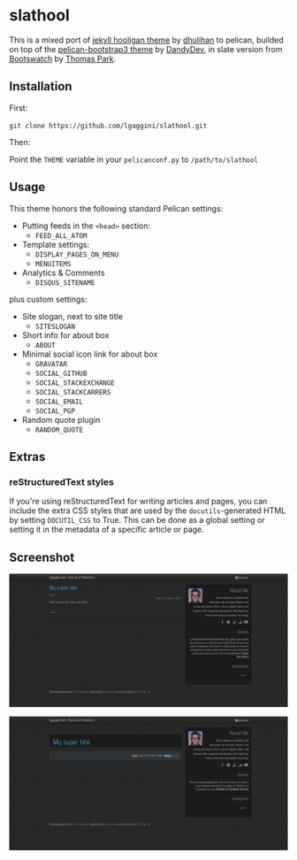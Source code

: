# slathool

This is a mixed port of [jekyll hooligan theme](https://github.com/dhulihan/hooligan) by [dhulihan](https://github.com/dhulihan) to pelican, builded on top of the [pelican-bootstrap3 theme](https://github.com/DandyDev/pelican-bootstrap3) by [DandyDev](https://github.com/DandyDev), in slate version from [Bootswatch](http://bootswatch.com) by [Thomas Park](https://github.com/thomaspark).

## Installation

First:

`git clone https://github.com/lgaggini/slathool.git`

Then:

Point the `THEME` variable in your `pelicanconf.py` to `/path/to/slathool`

## Usage

This theme honors the following standard Pelican settings:

* Putting feeds in the `<head>` section:
    * `FEED_ALL_ATOM`
* Template settings:
    * `DISPLAY_PAGES_ON_MENU`
    * `MENUITEMS`
* Analytics & Comments
    * `DISQUS_SITENAME`

plus custom settings:

* Site slogan, next to site title
    * `SITESLOGAN`
* Short info for about box
    * `ABOUT`
* Minimal social icon link for about box
    * `GRAVATAR`
    * `SOCIAL_GITHUB`
    * `SOCIAL_STACKEXCHANGE`
    * `SOCIAL_STACKCARRERS`
    * `SOCIAL_EMAIL`
    * `SOCIAL_PGP`
* Random quote plugin
    * `RANDOM_QUOTE`

## Extras

### reStructuredText styles

If you're using reStructuredText for writing articles and pages, you can include the extra CSS styles that are used by the `docutils`-generated HTML by setting `DOCUTIL_CSS` to True. This can be done as a global setting or  setting it in the metadata of a specific article or page.

## Screenshot

![](screenshot.png)

![](screenshot-article.png)



